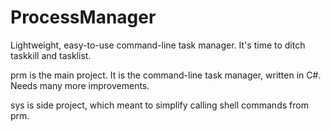 # ProcessManager
Lightweight, easy-to-use command-line task manager. It's time to ditch taskkill and tasklist.

prm is the main project. It is the command-line task manager, written in C#. Needs many more improvements.

sys is side project, which meant to simplify calling shell commands from prm.
